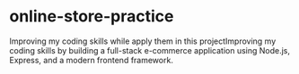 # online-store-practice

Improving my coding skills while apply them in this projectImproving my coding skills by building a full-stack e-commerce application using Node.js, Express, and a modern frontend framework.
